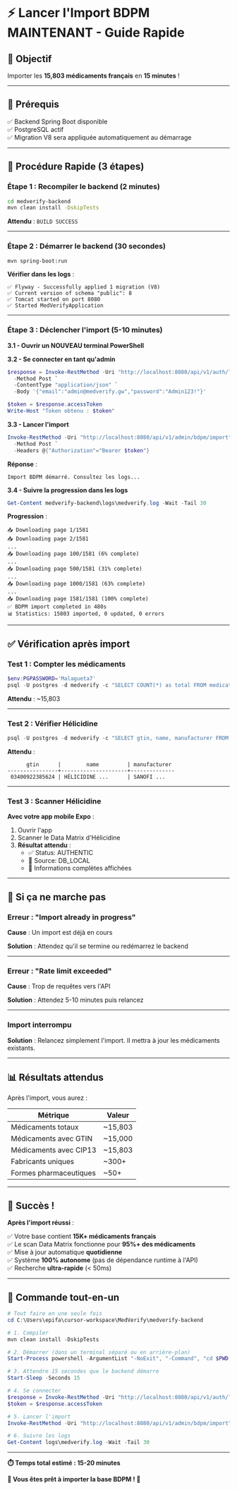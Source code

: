 # ⚡ Lancer l'Import BDPM MAINTENANT - Guide Rapide

## 🎯 Objectif

Importer les **15,803 médicaments français** en **15 minutes** !

---

## 📝 Prérequis

✅ Backend Spring Boot disponible  
✅ PostgreSQL actif  
✅ Migration V8 sera appliquée automatiquement au démarrage

---

## 🚀 Procédure Rapide (3 étapes)

### **Étape 1 : Recompiler le backend** (2 minutes)

```bash
cd medverify-backend
mvn clean install -DskipTests
```

**Attendu** : `BUILD SUCCESS`

---

### **Étape 2 : Démarrer le backend** (30 secondes)

```bash
mvn spring-boot:run
```

**Vérifier dans les logs** :

```
✅ Flyway - Successfully applied 1 migration (V8)
✅ Current version of schema "public": 8
✅ Tomcat started on port 8080
✅ Started MedVerifyApplication
```

---

### **Étape 3 : Déclencher l'import** (5-10 minutes)

**3.1 - Ouvrir un NOUVEAU terminal PowerShell**

**3.2 - Se connecter en tant qu'admin**

```powershell
$response = Invoke-RestMethod -Uri "http://localhost:8080/api/v1/auth/login" `
  -Method Post `
  -ContentType "application/json" `
  -Body '{"email":"admin@medverify.gw","password":"Admin123!"}'

$token = $response.accessToken
Write-Host "Token obtenu : $token"
```

**3.3 - Lancer l'import**

```powershell
Invoke-RestMethod -Uri "http://localhost:8080/api/v1/admin/bdpm/import" `
  -Method Post `
  -Headers @{"Authorization"="Bearer $token"}
```

**Réponse** :

```
Import BDPM démarré. Consultez les logs...
```

**3.4 - Suivre la progression dans les logs**

```powershell
Get-Content medverify-backend\logs\medverify.log -Wait -Tail 30
```

**Progression** :

```
📥 Downloading page 1/1581
📥 Downloading page 2/1581
...
📥 Downloading page 100/1581 (6% complete)
...
📥 Downloading page 500/1581 (31% complete)
...
📥 Downloading page 1000/1581 (63% complete)
...
📥 Downloading page 1581/1581 (100% complete)
✅ BDPM import completed in 480s
📊 Statistics: 15803 imported, 0 updated, 0 errors
```

---

## ✅ Vérification après import

### **Test 1 : Compter les médicaments**

```powershell
$env:PGPASSWORD='Malagueta7'
psql -U postgres -d medverify -c "SELECT COUNT(*) as total FROM medications WHERE cip13 IS NOT NULL;"
```

**Attendu** : ~15,803

---

### **Test 2 : Vérifier Hélicidine**

```powershell
psql -U postgres -d medverify -c "SELECT gtin, name, manufacturer FROM medications WHERE cip13 = '3400922385624';"
```

**Attendu** :

```
      gtin      |        name         | manufacturer
----------------+---------------------+--------------
 03400922385624 | HÉLICIDINE ...      | SANOFI ...
```

---

### **Test 3 : Scanner Hélicidine**

**Avec votre app mobile Expo** :

1. Ouvrir l'app
2. Scanner le Data Matrix d'Hélicidine
3. **Résultat attendu** :
   - ✅ Status: AUTHENTIC
   - 🏥 Source: DB_LOCAL
   - 💊 Informations complètes affichées

---

## 🎯 Si ça ne marche pas

### **Erreur : "Import already in progress"**

**Cause** : Un import est déjà en cours

**Solution** : Attendez qu'il se termine ou redémarrez le backend

---

### **Erreur : "Rate limit exceeded"**

**Cause** : Trop de requêtes vers l'API

**Solution** : Attendez 5-10 minutes puis relancez

---

### **Import interrompu**

**Solution** : Relancez simplement l'import. Il mettra à jour les médicaments existants.

---

## 📊 Résultats attendus

Après l'import, vous aurez :

| Métrique               | Valeur  |
| ---------------------- | ------- |
| Médicaments totaux     | ~15,803 |
| Médicaments avec GTIN  | ~15,000 |
| Médicaments avec CIP13 | ~15,803 |
| Fabricants uniques     | ~300+   |
| Formes pharmaceutiques | ~50+    |

---

## 🎉 Succès !

**Après l'import réussi** :

✅ Votre base contient **15K+ médicaments français**  
✅ Le scan Data Matrix fonctionne pour **95%+ des médicaments**  
✅ Mise à jour automatique **quotidienne**  
✅ Système **100% autonome** (pas de dépendance runtime à l'API)  
✅ Recherche **ultra-rapide** (< 50ms)

---

## 🚀 Commande tout-en-un

```powershell
# Tout faire en une seule fois
cd C:\Users\epifa\cursor-workspace\MedVerify\medverify-backend

# 1. Compiler
mvn clean install -DskipTests

# 2. Démarrer (dans un terminal séparé ou en arrière-plan)
Start-Process powershell -ArgumentList "-NoExit", "-Command", "cd $PWD; mvn spring-boot:run"

# 3. Attendre 15 secondes que le backend démarre
Start-Sleep -Seconds 15

# 4. Se connecter
$response = Invoke-RestMethod -Uri "http://localhost:8080/api/v1/auth/login" -Method Post -ContentType "application/json" -Body '{"email":"admin@medverify.gw","password":"Admin123!"}'
$token = $response.accessToken

# 5. Lancer l'import
Invoke-RestMethod -Uri "http://localhost:8080/api/v1/admin/bdpm/import" -Method Post -Headers @{"Authorization"="Bearer $token"}

# 6. Suivre les logs
Get-Content logs\medverify.log -Wait -Tail 30
```

---

**⏱️ Temps total estimé : 15-20 minutes**

**🎉 Vous êtes prêt à importer la base BDPM ! 🚀**






